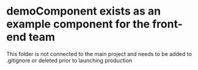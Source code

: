 # demoComponent exists as an example component for the front-end team

This folder is not connected to the main project and needs to be added to .gitignore or deleted prior to launching production
